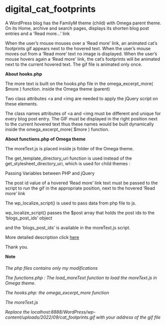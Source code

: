 # digital_cat_footprints

A WordPress blog has the FamilyM theme (child) with Omega parent theme. On its Home, archive and search pages, displays its shorten blog post entries and a 'Read more...’  link

When the user’s mouse mouses over a ‘Read more’ link,
an animated cat’s footprints gif appears next to the hovered text.
When the user’s mouse moves out from a ‘Read more’ text no image is displayed.
When the user’s mouse hovers again a  ‘Read more' link,
the cat’s footprints will be animated next to the current hovered text.
The gif file is animated only once.

<strong>About hooks.php</strong>

The more text is built on the hooks.php file in the omega_excerpt_more( $more ) function. inside the Omega theme (parent)

Two class attributes <a and <img are needed to apply the jQuery script on these elements.

The class names attributes of <a and <img must be different and unique for every blog post entry. The GIF must be displayed in the right position next to the current hovered text thus these names would be built dynamically inside the omega_excerpt_more( $more ) function.

<strong>About functions.php of Omega theme</strong>

The moreText.js is placed inside js folder of the Omega theme.

The get_template_directory_uri function is used instead of the get_stylesheet_directory_uri, which is used for child themes :

Passing Variables between PHP and jQuery

The post id value of a hovered ‘Read more’ link text must be passed to the script to run the gif in the appropriate position, next to the hovered ‘Read more’ link

The wp_localize_script() is used to pass data from php file to js.

wp_localize_script() passes the $post array that holds the post ids to the ‘blogs_post_ids’ object

and the ‘blogs_post_ids’ is available in the moreText.js script.

More detailed description click <a target="_blank" href="https://dimitrakarakou.gr/digitalmedia/digital-cat-footprints"> here </a>

Thank you.


<strong>Note</strong>
<h6>The php files contains only my modifications

The functions.php : The load_moreText function to load the moreText.js in Omega theme.

The hooks.php: the omega_excerpt_more function

The moreText.js

Replace the 
localhost:8888/WordPress/wp-content/uploads/2022/09/cat_footprints.gif
with your address of the gif file</h6>
